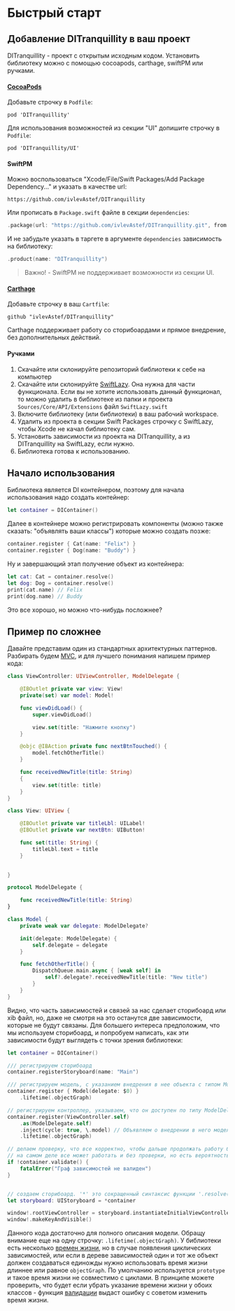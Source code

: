 # Быстрый старт

## Добавление DITranquillity в ваш проект
DITranquillity - проект с открытым исходным кодом.
Установить библиотеку можно с помощью cocoapods, carthage, swiftPM или ручками.

#### [CocoaPods](https://guides.cocoapods.org/using/getting-started.html)
Добавьте строчку в `Podfile`: 
```
pod 'DITranquillity'
``` 
Для использования возможностей из секции "UI" допишите строчку в `Podfile`:
```
pod 'DITranquillity/UI'
```
#### SwiftPM
Можно воспользоваться "Xcode/File/Swift Packages/Add Package Dependency..." и указать в качестве url:
```
https://github.com/ivlevAstef/DITranquillity
```
Или прописать в `Package.swift` файле в секции `dependencies`:
```Swift
.package(url: "https://github.com/ivlevAstef/DITranquillity.git", from: "3.8.4")
```
И не забудьте указать в таргете в аргументе `dependencies` зависимость на библиотеку:
```Swift
.product(name: "DITranquillity")
```
> Важно! - SwiftPM не поддерживает возможности из секции UI.

#### [Carthage](https://github.com/Carthage/Carthage)
Добавьте строчку в ваш `Cartfile`:
```
github "ivlevAstef/DITranquillity"
```
Carthage поддерживает работу со сторибоардами и прямое внедрение, без дополнительных действий.

#### Ручками
1. Скачайте или склонируйте репозиторий библиотеки к себе на компьютер
2. Скачайте или склонируйте [SwiftLazy](https://github.com/ivlevAstef/SwiftLazy). Она нужна для части функционала. Если вы не хотите использовать данный функционал, то можно удалить в библиотеке из папки и проекта `Sources/Core/API/Extensions` файл `SwiftLazy.swift`
3. Включите библиотеку (или библиотеки) в ваш рабочий workspace.
4. Удалить из проекта в секции Swift Packages строчку с SwiftLazy, чтобы Xcode не качал библиотеку сам. 
4. Установить зависимости из проекта на DITranquillity, а из DITranquillity на SwiftLazy, если нужно.
5. Библиотека готова к использованию.

## Начало использования
Библиотека является DI контейнером, поэтому для начала использования надо создать контейнер:
```Swift
let container = DIContainer()
```
Далее в контейнере можно регистрировать компоненты  (можно также сказать: "объявлять ваши классы") которые можно создать позже:
```Swift
container.register { Cat(name: "Felix") }
container.register { Dog(name: "Buddy") }
```
Ну и завершающий этап получение объект из контейнера:
```Swift
let cat: Cat = container.resolve()
let dog: Dog = container.resolve()
print(cat.name) // Felix
print(dog.name) // Buddy
```

Это все хорошо, но можно что-нибудь посложнее?

## Пример по сложнее
Давайте представим один из стандартных архитектурных паттернов. Разбирать будем [MVC](https://developer.apple.com/library/content/documentation/General/Conceptual/CocoaEncyclopedia/Model-View-Controller/Model-View-Controller.html), и для лучшего понимания напишем пример кода:
```Swift
class ViewController: UIViewController, ModelDelegate {

	@IBOutlet private var view: View!
	private(set) var model: Model!

	func viewDidLoad() {
		super.viewDidLoad()

		view.set(title: "Нажмите кнопку")
	}

	@objc @IBAction private func nextBtnTouched() {
		model.fetchOtherTitle()
	}

	func receivedNewTitle(title: String)
	{
		view.set(title: title)
	}
}

class View: UIView {

	@IBOutlet private var titleLbl: UILabel!
	@IBOutlet private var nextBtn: UIButton!

	func set(title: String) {
		titleLbl.text = title
	}

	
}

protocol ModelDelegate {

	func receivedNewTitle(title: String)
}

class Model {
	private weak var delegate: ModelDelegate?

	init(delegate: ModelDelegate) {
		self.delegate = delegate
	}

	func fetchOtherTitle() {
		DispatchQueue.main.async { [weak self] in
			self?.delegate?.receivedNewTitle(title: "New title")
		}
	}
}
```
Видно, что часть зависимостей и связей за нас сделает сторибоард или xib файл, но, даже не смотря на это останутся две зависимости, которые не будут связаны. Для большего интереса предположим, что мы используем сторибоард, и попробуем написать, как эти зависимости будут выглядеть с точки зрения библиотеки:
```Swift
let container = DIContainer()

/// регистрируем сторибоард
container.registerStoryboard(name: "Main")

/// регистрируем модель, с указанием внедрения в нее объекта с типом ModelDelegate 
container.register { Model(delegate: $0) }
	.lifetime(.objectGraph)

// регистрируем контроллер, указываем, что он доступен по типу ModelDelegate. 
container.register(ViewController.self)
	.as(ModelDelegate.self)
	.inject(cycle: true, \.model) // Объявляем о внедрении в него модели и говорим что связь циклическая
	.lifetime(.objectGraph)

// делаем проверку, что все корректно, чтобы дальше продолжать работу без опасений.
// на самом деле все может работать и без проверки, но есть вероятность падения во время исполнения
if !container.validate() {
	fatalError("Граф зависимостей не валиден")
}


// создаем сторибоард. '*' это сокращенный синтаксис функции '.resolve()'
let storyboard: UIStoryboard = *container

window!.rootViewController = storyboard.instantiateInitialViewController()
window!.makeKeyAndVisible()
```

Данного кода достаточно для полного описания модели. Обращу внимание еще на одну строчку: `.lifetime(.objectGraph)`. У библиотеки есть несколько [времен жизни](core/scope_and_lifetime.md), но в случае появления циклических зависимостей, или если в дереве зависимостей один и тот же объект должен создаваться единожды нужно использовать время жизни длиннее или равное `objectGraph`. По умолчанию используется `prototype` и такое время жизни не совместимо с циклами. В принципе можете проверить, что будет если убрать указание времени жизни у обоих классов - функция [валидации](graph_validation.md) выдаст ошибку с советом изменить время жизни.
